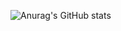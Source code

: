 


![Anurag's GitHub stats](https://github-readme-stats.vercel.app/api?username=roybcr&show_icons=true&theme=bear&count_private=truecustom_title=Roy's%20Statas&border_radius=4&hide_border=true&text_color=ffffff&bg_color=0f1218)
